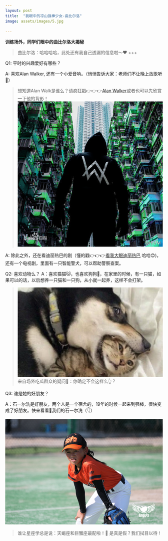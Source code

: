 ```yaml
---
layout: post
title:  "我眼中的凉山强棒少女-曲比尔洛"
image: assets/images/5.jpg

---
```



**训练场外，同学们眼中的曲比尔洛大揭秘** 

> 曲比尔洛：哈哈哈哈，此处还有我自己透漏的信息啦～❤️
+++

Q1: 平时的兴趣爱好有哪些？

A: 喜欢Alan Walker, 还有一个小爱音响。（悄悄告诉大家：老师们不让晚上放歌听🤫）
> 想知道Alan Walk是谁么？请疯狂戳👉👉👉[Alan Walker](https://baike.baidu.com/item/%E8%89%BE%E5%85%B0%C2%B7%E6%B2%83%E5%85%8B/20490261?fromtitle=Alan%20Walker&fromid=19329305&fr=aladdin)或者也可以先欣赏一下他的背影！
![alan walker](../assets/images/8.jpeg)     


A: 除此之外，还在看迪丽热巴的剧（懂的戳👉👉👉[看我大眼迪丽热巴](https://baike.baidu.com/item/%E8%BF%AA%E4%B8%BD%E7%83%AD%E5%B7%B4) 哈哈😊)，还有一个电视剧，里面有一只智能警犬，可以帮助警察查案。

Q2: 喜欢动物么？
A：喜欢猫猫🐱，也喜欢狗狗🐶，在家里的时候，有一只猫，如果可以的话，以后想养一只猫和一只狗，从小就一起养，这样不会打架。
> ![dajia](../assets/images/7.png) 
> 来自场外吃瓜群众的疑问🤔️：你确定不会这样么👆？
> 

Q3: 谁是她的好朋友？

A：石一尔洗是好朋友，两个人是一个宿舍的，19年的时候一起来到强棒，很快变成了好朋友。快来看看👀我们的石一尔洗（👇）

![shiyierxi](../assets/images/9.JPG) 
> 谁让星座学总是说：天蝎座和巨蟹座最配啦！🤩 是真是假？我们拭目以待！

